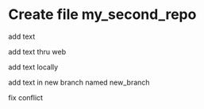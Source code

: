 ﻿# Create file my_second_repo

add text

add text thru web

add text locally

add text in new branch named new_branch

fix conflict

